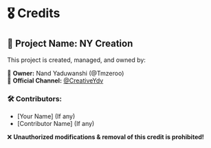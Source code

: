 # 🎖 Credits  

## 🚀 Project Name: NY Creation  
This project is created, managed, and owned by:  

👑 **Owner:** Nand Yaduwanshi (@Tmzeroo)  
📢 **Official Channel:** [@CreativeYdv](https://t.me/CreativeYdv)  

### 🛠 Contributors:  
- [Your Name] (If any)  
- [Contributor Name] (If any)  

❌ **Unauthorized modifications & removal of this credit is prohibited!**
